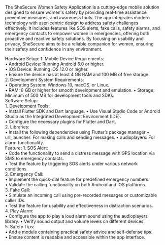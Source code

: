 The SheSecure Women Safety Application is a cutting-edge mobile solution designed to ensure women's safety by providing real-time assistance, preventive measures, and awareness tools. The app integrates modern technology with user-centric design to address safety challenges effectively. It includes features like SOS alerts, fake calls, safety alarms, and emergency contacts to empower women in emergencies, offering both proactive and reactive safety solutions. By focusing on usability and privacy, SheSecure aims to be a reliable companion for women, ensuring their safety and confidence in any environment.

Hardware Setup:
          1. Mobile Device Requirements:  
          •	Android Device: Running Android 6.0 or higher.  
          •	iOS Device: Running iOS 12.0 or higher.  
          •	Ensure the device has at least 4 GB RAM and 100 MB of free storage.  
          2. Development System Requirements:  
          •	Operating System: Windows 10, macOS, or Linux.  
          •	RAM: 8 GB or higher for smooth development and emulation.
          •	Storage: Minimum of 500 MB for development tools and SDKs.  
Software Setup:	  
          1. Development Tools:  
          •	Install Flutter SDK and Dart language.
          •	Use Visual Studio Code or Android Studio as the Integrated Development Environment (IDE).  
          •	Configure the necessary plugins for Flutter and Dart.  
          2. Libraries:  
          •	Install the following dependencies using Flutter’s package manager
          •	url_launcher: For making calls and sending messages. 
          •	audioplayers: For alarm functionality.   
Feature:
        1. SOS Alert:  
        •	Code the functionality to send a distress message with GPS location via SMS to emergency contacts.  
        •	Test the feature by triggering SOS alerts under various network conditions.  
        2. Emergency Call:  
        •	Implement the quick-dial feature for predefined emergency numbers.  
        •	Validate the calling functionality on both Android and iOS platforms.  
        3. Fake Call:  
        •	Simulate an incoming call using pre-recorded messages or customizable caller IDs.  
        •	Test the feature for usability and effectiveness in distraction scenarios.  
        4. Play Alarm:  
        •	Configure the app to play a loud alarm sound using the audioplayers library. 
        •	Verify sound output and volume levels on different devices.  
        5. Safety Tips:  
        •	Add a module containing practical safety advice and self-defense tips.  
        •	Ensure content is readable and accessible within the app interface.  
